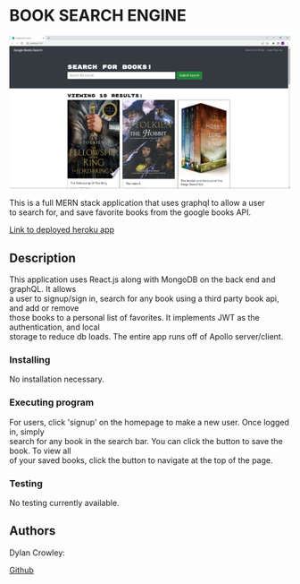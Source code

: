 # BOOK SEARCH ENGINE

![Screenshot of application](./images/screenshot.PNG)

This is a full MERN stack application that uses graphql to allow a user  
to search for, and save favorite books from the google books API.

[Link to deployed heroku app](https://powerful-stream-89344.herokuapp.com/)

## Description

This application uses React.js along with MongoDB on the back end and graphQL. It allows  
a user to signup/sign in, search for any book using a third party book api, and add or remove  
those books to a personal list of favorites. It implements JWT as the authentication, and local  
storage to reduce db loads. The entire app runs off of Apollo server/client.

### Installing

No installation necessary.

### Executing program

For users, click 'signup' on the homepage to make a new user. Once logged in, simply  
search for any book in the search bar. You can click the button to save the book. To view all  
of your saved books, click the button to navigate at the top of the page.

### Testing

No testing currently available.

## Authors

Dylan Crowley:

[Github](https://github.com/dcrowdev)  